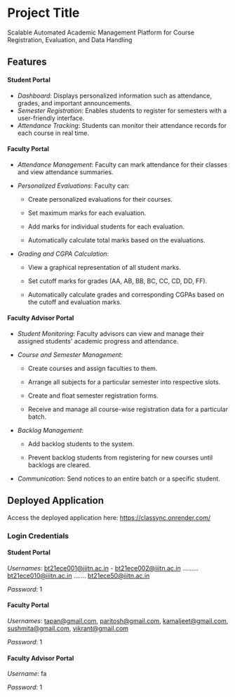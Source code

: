 # Project Title

Scalable Automated Academic Management Platform for Course Registration, Evaluation, and Data Handling

## Features

#### Student Portal

- _Dashboard_: Displays personalized information such as attendance, grades, and important announcements.
- _Semester Registration_: Enables students to register for semesters with a user-friendly interface.
- _Attendance Tracking_: Students can monitor their attendance records for each course in real time.

#### Faculty Portal

- _Attendance Management_: Faculty can mark attendance for their classes and view attendance summaries.

- _Personalized Evaluations_: Faculty can:

  - Create personalized evaluations for their courses.

  - Set maximum marks for each evaluation.

  - Add marks for individual students for each evaluation.

  - Automatically calculate total marks based on the evaluations.

- _Grading and CGPA Calculation_:

  - View a graphical representation of all student marks.

  - Set cutoff marks for grades (AA, AB, BB, BC, CC, CD, DD, FF).

  - Automatically calculate grades and corresponding CGPAs based on the cutoff and evaluation marks.

#### Faculty Advisor Portal

- _Student Monitoring_: Faculty advisors can view and manage their assigned students' academic progress and attendance.

- _Course and Semester Management_:

  - Create courses and assign faculties to them.

  - Arrange all subjects for a particular semester into respective slots.

  - Create and float semester registration forms.

  - Receive and manage all course-wise registration data for a particular batch.

- _Backlog Management_:

  - Add backlog students to the system.

  - Prevent backlog students from registering for new courses until backlogs are cleared.

- _Communication_: Send notices to an entire batch or a specific student.

## Deployed Application

Access the deployed application here: https://classync.onrender.com/

### Login Credentials

#### Student Portal

_Usernames_: bt21ece001@iiitn.ac.in - bt21ece002@iiitn.ac.in ......... bt21ece010@iiitn.ac.in ....... bt21ece50@iiitn.ac.in

_Password_: 1

#### Faculty Portal

_Usernames_: tapan@gmail.com, paritosh@gmail.com, kamaljeet@gmail.com, sushmita@gmail.com, vikrant@gmail.com

_Password_: 1

#### Faculty Advisor Portal

_Username_: fa

_Password_: 1
